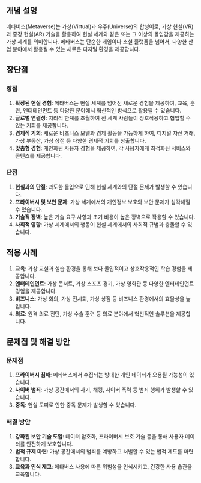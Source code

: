 ## 개념 설명

메타버스(Metaverse)는 가상(Virtual)과 우주(Universe)의 합성어로, 가상 현실(VR)과 증강 현실(AR) 기술을 활용하여 현실 세계와 같은 또는 그 이상의 몰입감을 제공하는 가상 세계를 의미합니다. 메타버스는 단순한 게임이나 소셜 플랫폼을 넘어서, 다양한 산업 분야에서 활용될 수 있는 새로운 디지털 환경을 제공합니다.

## 장단점

### 장점

1. **확장된 현실 경험**: 메타버스는 현실 세계를 넘어선 새로운 경험을 제공하여, 교육, 훈련, 엔터테인먼트 등 다양한 분야에서 혁신적인 방식으로 활용될 수 있습니다.
2. **글로벌 연결성**: 지리적 한계를 초월하여 전 세계 사람들이 상호작용하고 협업할 수 있는 기회를 제공합니다.
3. **경제적 기회**: 새로운 비즈니스 모델과 경제 활동을 가능하게 하여, 디지털 자산 거래, 가상 부동산, 가상 상점 등 다양한 경제적 기회를 창출합니다.
4. **맞춤형 경험**: 개인화된 사용자 경험을 제공하여, 각 사용자에게 최적화된 서비스와 콘텐츠를 제공합니다.

### 단점

1. **현실과의 단절**: 과도한 몰입으로 인해 현실 세계와의 단절 문제가 발생할 수 있습니다.
2. **프라이버시 및 보안 문제**: 가상 세계에서의 개인정보 보호와 보안 문제가 심각해질 수 있습니다.
3. **기술적 장벽**: 높은 기술 요구 사항과 초기 비용이 높은 장벽으로 작용할 수 있습니다.
4. **사회적 영향**: 가상 세계에서의 행동이 현실 세계에서의 사회적 규범과 충돌할 수 있습니다.

## 적용 사례

1. **교육**: 가상 교실과 실습 환경을 통해 보다 몰입적이고 상호작용적인 학습 경험을 제공합니다.
2. **엔터테인먼트**: 가상 콘서트, 가상 스포츠 경기, 가상 영화관 등 다양한 엔터테인먼트 경험을 제공합니다.
3. **비즈니스**: 가상 회의, 가상 전시회, 가상 상점 등 비즈니스 환경에서의 효율성을 높입니다.
4. **의료**: 원격 의료 진단, 가상 수술 훈련 등 의료 분야에서 혁신적인 솔루션을 제공합니다.

## 문제점 및 해결 방안

### 문제점

1. **프라이버시 침해**: 메타버스에서 수집되는 방대한 개인 데이터가 오용될 가능성이 있습니다.
2. **사이버 범죄**: 가상 공간에서의 사기, 해킹, 사이버 폭력 등 범죄 행위가 발생할 수 있습니다.
3. **중독**: 현실 도피로 인한 중독 문제가 발생할 수 있습니다.

### 해결 방안

1. **강화된 보안 기술 도입**: 데이터 암호화, 프라이버시 보호 기술 등을 통해 사용자 데이터를 안전하게 보호합니다.
2. **법적 규제 마련**: 가상 공간에서의 범죄를 예방하고 처벌할 수 있는 법적 제도를 마련합니다.
3. **교육과 인식 제고**: 메타버스 사용에 따른 위험성을 인식시키고, 건강한 사용 습관을 교육합니다.